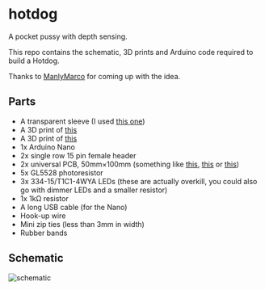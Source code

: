 # hotdog

A pocket pussy with depth sensing.

This repo contains the schematic, 3D prints and Arduino code required to build a Hotdog.

Thanks to [ManlyMarco](https://github.com/ManlyMarco) for coming up with the idea.

## Parts

- A transparent sleeve (I used [this one](https://www.thehandy.com/product/open-ended-sleeve-hard/?ref=saucekebenfield&utm_source=saucekebenfield&utm_medium=affiliate&utm_campaign=The%20Handy%20Affiliate%20program))
- A 3D print of [this](releases/latest/download/hotdog-case-top.stl)
- A 3D print of [this](releases/latest/download/hotdog-case-bottom.stl)
- 1x Arduino Nano
- 2x single row 15 pin female header
- 2x universal PCB, 50mm×100mm (something like [this](https://www.amazon.de/-/en/WITTKOWARE-Perforated-Compartments-Copper-RM2-54/dp/B07W8H39TR), [this](https://www.hestore.hu/prod_10031793.html?lang=en) or [this](https://ormix.lv/en/catalog/item/id/21692/))
- 5x GL5528 photoresistor
- 3x 334-15/T1C1-4WYA LEDs (these are actually overkill, you could also go with dimmer LEDs and a smaller resistor)
- 1x 1kΩ resistor
- A long USB cable (for the Nano)
- Hook-up wire
- Mini zip ties (less than 3mm in width)
- Rubber bands

## Schematic
![schematic](https://github.com/Sauceke/hotdog/releases/latest/download/hotdog-circuit.png)
